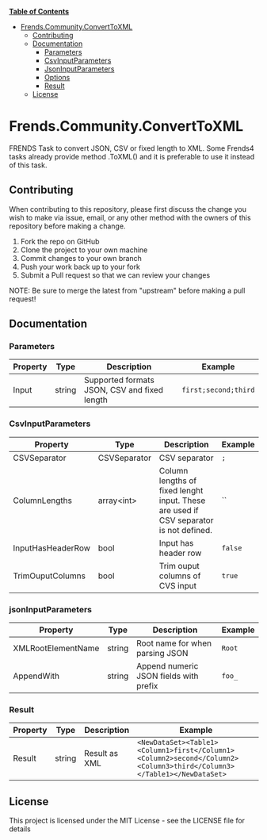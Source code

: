 **[Table of Contents](http://tableofcontent.eu)**
- [Frends.Community.ConvertToXML](#frendscommunityconverttoxml)
  - [Contributing](#contributing)
  - [Documentation](#documentation)
    - [Parameters](#parameters)
    - [CsvInputParameters](#csvinputparameters)
    - [JsonInputParameters](#jsoninputparameters)
    - [Options](#options)
    - [Result](#result)
  - [License](#license)


# Frends.Community.ConvertToXML
FRENDS Task to convert JSON, CSV or fixed length to XML. Some Frends4 tasks already provide method .ToXML() and it is preferable to use it instead of this task.

## Contributing
When contributing to this repository, please first discuss the change you wish to make via issue, email, or any other method with the owners of this repository before making a change.

1. Fork the repo on GitHub
2. Clone the project to your own machine
3. Commit changes to your own branch
4. Push your work back up to your fork
5. Submit a Pull request so that we can review your changes

NOTE: Be sure to merge the latest from "upstream" before making a pull request!

## Documentation

### Parameters

| Property				|  Type   | Description								| Example                     |
|-----------------------|---------|-----------------------------------------|-----------------------------|
| Input					| string	| Supported formats JSON, CSV and fixed length | `first;second;third` |

### CsvInputParameters

| Property				|  Type   | Description								| Example                     |
|-----------------------|---------|-----------------------------------------|-----------------------------|
| CSVSeparator			| CSVSeparator	| CSV separator	| `;` |
| ColumnLengths			| array&lt;int&gt;	| Column lengths of fixed lenght input. These are used if CSV separator is not defined.	| `` |
| InputHasHeaderRow		| bool	| Input has header row	| `false` |
| TrimOuputColumns		| bool	| Trim ouput columns of CVS input	| `true` |

### jsonInputParameters

| Property				|  Type   | Description								| Example                     |
|-----------------------|---------|-----------------------------------------|-----------------------------|
| XMLRootElementName	| string	| Root name for when parsing JSON| `Root`	|
| AppendWith			| string	| Append numeric JSON fields with prefix	| `foo_` |

### Result

| Property      | Type     | Description                      | Example                     |
|---------------|----------|----------------------------------|-----------------------------|
| Result        | string   | Result as XML	| `<NewDataSet><Table1><Column1>first</Column1><Column2>second</Column2><Column3>third</Column3></Table1></NewDataSet>` |

## License

This project is licensed under the MIT License - see the LICENSE file for details
